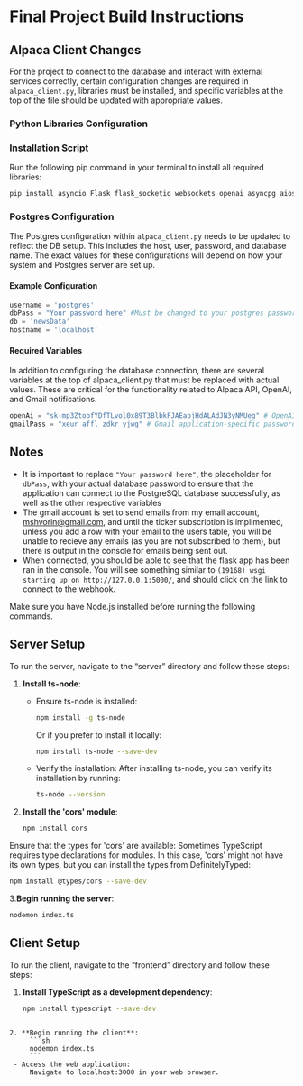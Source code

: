 # Final Project Build Instructions



## Alpaca Client Changes

For the project to connect to the database and interact with external services correctly, certain configuration changes are required in `alpaca_client.py`, libraries must be installed, and specific variables at the top of the file should be updated with appropriate values.

### Python Libraries Configuration

### Installation Script

Run the following pip command in your terminal to install all required libraries:

```bash
pip install asyncio Flask flask_socketio websockets openai asyncpg aiosmtplib
```

### Postgres Configuration

The Postgres configuration within `alpaca_client.py` needs to be updated to reflect the DB setup. This includes the host, user, password, and database name. The exact values for these configurations will depend on how your system and Postgres server are set up.

#### Example Configuration

```python
username = 'postgres'
dbPass = "Your password here" #Must be changed to your postgres password
db = 'newsData'
hostname = 'localhost'
```

#### Required Variables

In addition to configuring the database connection, there are several variables at the top of alpaca_client.py that must be replaced with actual values. These are critical for the functionality related to Alpaca API, OpenAI, and Gmail notifications.

```python
openAi = "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" # OpenAI API Key
gmailPass = "xeur affl zdkr yjwg" # Gmail application-specific password
```

## Notes

- It is important to replace `"Your password here"`, the placeholder for `dbPass`, with your actual database password to ensure that the application can connect to the PostgreSQL database successfully, as well as the other respective variables
- The gmail account is set to send emails from my email account, mshvorin@gmail.com, and until the ticker subscription is implimented, unless you add a row with your email to the users table, you will be unable to recieve any emails (as you are not subscribed to them), but there is output in the console for emails being sent out.
- When connected, you should be able to see that the flask app has been ran in the console. You will see something similar to `(19168) wsgi starting up on http://127.0.0.1:5000/`, and should click on the link to connect to the webhook.


Make sure you have Node.js installed before running the following commands.

## Server Setup

To run the server, navigate to the “server” directory and follow these steps:

1. **Install ts-node**:
   - Ensure ts-node is installed:
     ```sh
     npm install -g ts-node
     ```
     Or if you prefer to install it locally:
     ```sh
     npm install ts-node --save-dev
     ```
   - Verify the installation:
     After installing ts-node, you can verify its installation by running:
     ```sh
     ts-node --version
     ```

2. **Install the 'cors' module**:
   ```sh
   npm install cors

Ensure that the types for 'cors' are available:
Sometimes TypeScript requires type declarations for modules. In this case, 'cors' might not have its own types, but you can install the types from DefinitelyTyped:
```sh
npm install @types/cors --save-dev
 ```

3.**Begin running the server**:
```sh
nodemon index.ts
 ```



## Client Setup

To run the client, navigate to the “frontend” directory and follow these steps:

1. **Install TypeScript as a development dependency**:
   ```sh
   npm install typescript --save-dev
```

2. **Begin running the client**:
     ```sh
     nodemon index.ts
     ```
 - Access the web application:
     Navigate to localhost:3000 in your web browser.
